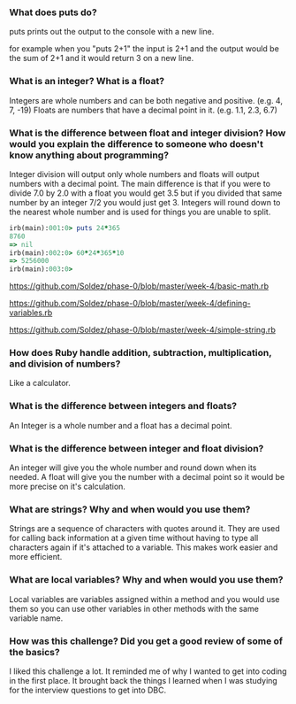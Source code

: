 ### What does puts do?

puts prints out the output to the console with a new line.

for example when you "puts 2+1" the input is 2+1 and the output would be the sum of 2+1 and it would return 3 on a new line.


### What is an integer? What is a float?

Integers are whole numbers and can be both negative and positive. (e.g. 4, 7, -19)
Floats are numbers that have a decimal point in it. (e.g. 1.1, 2.3, 6.7)


### What is the difference between float and integer division? How would you explain the difference to someone who doesn't know anything about programming?

Integer division will output only whole numbers and floats will output numbers with a decimal point. The main difference is that if you were to divide 7.0 by 2.0 with a float you would get 3.5 but if you divided that same number by an integer 7/2 you would just get 3. Integers will round down to the nearest whole number and is used for things you are unable to split.

```ruby
irb(main):001:0> puts 24*365
8760
=> nil
irb(main):002:0> 60*24*365*10
=> 5256000
irb(main):003:0>
```



https://github.com/Soldez/phase-0/blob/master/week-4/basic-math.rb

https://github.com/Soldez/phase-0/blob/master/week-4/defining-variables.rb

https://github.com/Soldez/phase-0/blob/master/week-4/simple-string.rb


### How does Ruby handle addition, subtraction, multiplication, and division of numbers?

Like a calculator.

### What is the difference between integers and floats?

An Integer is a whole number and a float has a decimal point.


### What is the difference between integer and float division?

An integer will give you the whole number and round down when its needed.
A float will give you the number with a decimal point so it would be more precise on it's calculation.


### What are strings? Why and when would you use them?

Strings are a sequence of characters with quotes around it. They are used for calling back information at a given time without having to type all characters again if it's attached to a variable. This makes work easier and more efficient.


### What are local variables? Why and when would you use them?

Local variables are variables assigned within a method and you would use them so you can use other variables in other methods with the same variable name.


### How was this challenge? Did you get a good review of some of the basics?

I liked this challenge a lot. It reminded me of why I wanted to get into coding in the first place. It brought back the things I learned when I was studying for the interview questions to get into DBC.
